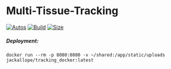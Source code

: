 # Multi-Tissue-Tracking

[![Autos](https://img.shields.io/docker/cloud/automated/jackallope/tracking_docker?style=for-the-badge)](https://hub.docker.com/r/jackallope/tracking_docker) 
[![Build](https://img.shields.io/docker/cloud/build/jackallope/tracking_docker?style=for-the-badge)](https://hub.docker.com/r/jackallope/tracking_docker) 
[![Size](https://img.shields.io/docker/image-size/jackallope/tracking_docker?style=for-the-badge)](https://hub.docker.com/r/jackallope/tracking_docker)   

##### Deployment:
```
docker run --rm -p 8080:8080 -v ~/shared:/app/static/uploads jackallope/tracking_docker:latest
```
